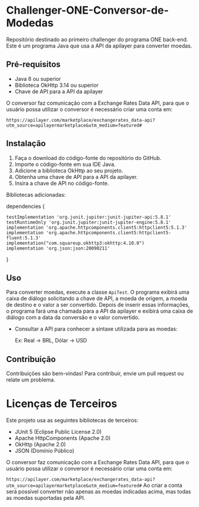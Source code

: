 # Challenger-ONE-Conversor-de-Modedas

Repositório destinado ao primeiro challenger do programa ONE back-end. Este é um programa Java que usa a API da apilayer para converter moedas.

## Pré-requisitos

- Java 8 ou superior
- Biblioteca OkHttp 3.14 ou superior
- Chave de API para a API da apilayer

O conversor faz comunicação com a Exchange Rates Data API, para que o usuário possa utilizar o conversor é necessário criar uma conta em:

``
https://apilayer.com/marketplace/exchangerates_data-api?utm_source=apilayermarketplace&utm_medium=featured#
``
       
## Instalação

1. Faça o download do código-fonte do repositório do GitHub.
2. Importe o código-fonte em sua IDE Java.
3. Adicione a biblioteca OkHttp ao seu projeto.
4. Obtenha uma chave de API para a API da apilayer.
5. Insira a chave de API no código-fonte.

Bibliotecas adicionadas:

dependencies {

    testImplementation 'org.junit.jupiter:junit-jupiter-api:5.8.1'
    testRuntimeOnly 'org.junit.jupiter:junit-jupiter-engine:5.8.1'
    implementation 'org.apache.httpcomponents.client5:httpclient5:5.1.3'
    implementation 'org.apache.httpcomponents.client5:httpclient5-fluent:5.1.3'
    implementation("com.squareup.okhttp3:okhttp:4.10.0")
    implementation 'org.json:json:20090211'
    
   
}

## Uso

Para converter moedas, execute a classe `ApiTest`. O programa exibirá uma caixa de diálogo solicitando a chave de API, a moeda de origem, a moeda de destino e o valor a ser convertido. Depois de inserir essas informações, o programa fará uma chamada para a API da apilayer e exibirá uma caixa de diálogo com a data da conversão e o valor convertido.

- Consultar a API para conhecer a sintaxe utilizada para as moedas:

     Ex: Real -> BRL, Dólar -> USD
     
## Contribuição

Contribuições são bem-vindas! Para contribuir, envie um pull request ou relate um problema.

# Licenças de Terceiros

Este projeto usa as seguintes bibliotecas de terceiros:

- JUnit 5 (Eclipse Public License 2.0)
- Apache HttpComponents (Apache 2.0)
- OkHttp (Apache 2.0)
- JSON (Domínio Público)


O conversor faz comunicação com a Exchange Rates Data API, para que o usuário possa utilizar o conversor é necessário criar uma conta em:

``
https://apilayer.com/marketplace/exchangerates_data-api?utm_source=apilayermarketplace&utm_medium=featured#
``
Ao criar a conta será possível converter não apenas as moedas indicadas acima, mas todas as moedas suportadas pela API.
